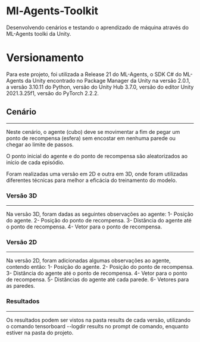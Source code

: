 # Ml-Agents-Toolkit

Desenvolvendo cenários e testando o aprendizado de máquina através do ML-Agents toolki da Unity.

# Versionamento

Para este projeto, foi utilizada a Release 21 do ML-Agents, o SDK C# do ML-Agents da Unity encontrado no Package Manager da Unity na versão 2.0.1, a versão 3.10.11 do Python, versão do Unity Hub 3.7.0, versão do editor Unity 2021.3.25f1, versão do PyTorch 2.2.2.

## Cenário
---
Neste cenário, o agente (cubo) deve se movimentar a fim de pegar um ponto de recompensa (esfera) sem encostar em nenhuma parede ou chegar ao limite de passos.

O ponto inicial do agente e do ponto de recompensa são aleatorizados ao início de cada episódio.

Foram realizadas uma versão em 2D e outra em 3D, onde foram utilizadas diferentes técnicas para melhor a eficácia do treinamento do modelo.

### Versão 3D
---
Na versão 3D, foram dadas as seguintes observações ao agente:
1- Posição do agente.
2- Posição do ponto de recompensa.
3- Distância do agente até o ponto de recompensa.
4- Vetor para o ponto de recompensa.

### Versão 2D
---
Na versão 2D, foram adicionadas algumas observações ao agente, contendo então:
1- Posição do agente.
2- Posição do ponto de recompensa.
3- Distância do agente até o ponto de recompensa.
4- Vetor para o ponto de recompensa.
5- Distâncias do agente até cada parede.
6- Vetores para as paredes.

### Resultados
---
Os resultados podem ser vistos na pasta results de cada versão, utilizando o comando tensorboard --logdir results no prompt de comando, enquanto estiver na pasta do projeto.